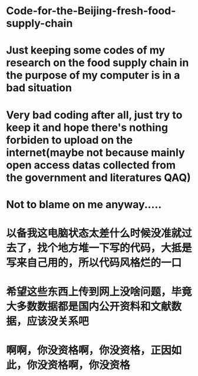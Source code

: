 # Code-for-the-Beijing-fresh-food-supply-chain
# Just keeping some codes of my research on the food supply chain in the purpose of my computer is in a bad situation
# Very bad coding after all, just try to keep it and hope there's nothing forbiden to upload on the internet(maybe not because mainly open access datas collected from the government and literatures QAQ)
# Not to blame on me anyway.....

# 以备我这电脑状态太差什么时候没准就过去了，找个地方堆一下写的代码，大抵是写来自己用的，所以代码风格烂的一口
# 希望这些东西上传到网上没啥问题，毕竟大多数数据都是国内公开资料和文献数据，应该没关系吧
# 啊啊，你没资格啊，你没资格，正因如此，你没资格啊，你没资格
